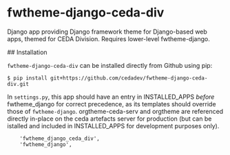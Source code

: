 # fwtheme-django-ceda-div

Django app providing Django framework theme for Django-based web apps, themed for CEDA Division. Requires lower-level fwtheme-django.

## Installation

`fwtheme-django-ceda-div` can be installed directly from Github using pip:

```
$ pip install git+https://github.com/cedadev/fwtheme-django-ceda-div.git
```

In `settings.py`, this app should have an entry in INSTALLED_APPS *before* fwtheme_django for correct precedence, as its templates should override those of `fwtheme-django`. orgtheme-ceda-serv and orgtheme are referenced directly in-place on the ceda artefacts server for production (but can be istalled and included in INSTALLED_APPS for development purposes only).

```
    'fwtheme_django_ceda_div',
    'fwtheme_django',
```
